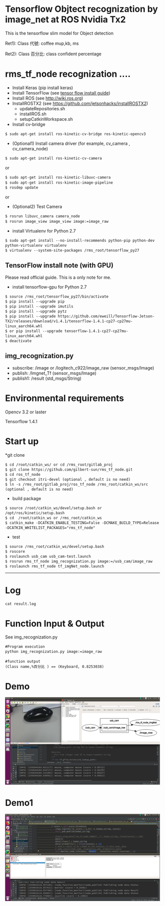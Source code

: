 
# Tensorflow Objtect recognization by image_net at ROS Nvidia Tx2
This is the tensorflow slim model for Object detection

Ret1):  Class 代號: coffee mup,kb, ms

Ret2):  Class 百分比: class confident percentage

rms_tf_node recognization ....
==============================
- Install Keras (pip install keras)
- Install TensorFlow (see [tensor flow install guide](https://www.tensorflow.org/install/install_linux))
- Install ROS (see http://wiki.ros.org)
- InstallROSTX2 (see https://github.com/jetsonhacks/installROSTX2)
    - updateRepositories.sh
    - installROS.sh
    - setupCatkinWorkspace.sh
- Install cv-bridge

```bash
$ sudo apt-get install ros-kinetic-cv-bridge ros-kinetic-opencv3
```

- (Optional1) Install camera driver (for example, cv_camera , cv_camera_node)

```bash
$ sudo apt-get install ros-kinetic-cv-camera
```
or
```bash
$ sudo apt-get install ros-kinetic-libuvc-camera
$ sudo apt-get install ros-kinetic-image-pipeline
$ rosdep update
```
or
- (Optional2) Test Camera
```bash
$ rosrun libuvc_camera camera_node
$ rosrun image_view image_view image:=image_raw
```

* install Virtualenv for Python 2.7

```shell
$ sudo apt-get install --no-install-recommends python-pip python-dev python-virtualenv virtualenv
$ virtualenv --system-site-packages /rms_root/tensorflow_py27
```

TensorFlow install note (with GPU)
-------------------------------------------
Please read official guide. This is a only note for me.

* install tensorflow-gpu for Python 2.7

```shell
$ source /rms_root/tensorflow_py27/bin/activate
$ pip install --upgrade pip
$ pip install --upgrade imutils
$ pip install --upgrade pytz
$ pip install --upgrade https://github.com/eweill/Tensorflow-Jetson-TX2/releases/download/v1.4.1/tensorflow-1.4.1-cp27-cp27mu-linux_aarch64.whl
$ or pip install --upgrade tensorflow-1.4.1-cp27-cp27mu-linux_aarch64.whl
$ deactivate
```

img_recognization.py
--------------------
* subscribe: /image  or /logitech_c922/image_raw (sensor_msgs/Image)
* publish:   /Imgnet_Tf  (sensor_msgs/Image)
* publish1:  /result (std_msgs/String)



# Environmental requirements
Opencv 3.2 or laster

Tensorflow 1.4.1


# Start up 
*git clone
```
$ cd /root/catkin_ws/ or cd /rms_root/gitlab_proj
$ git clone https://github.com/gilbert-sun/rms_tf_node.git
$ cd ros_tf_node
$ git checkout itri-devel (optional , default is no need)
$ ln -s /rms_root/gitlab_proj/ros_tf_node /rms_root/catkin_ws/src (optional , default is no need)
```
* build package
```
$ source /root/catkin_ws/devel/setup.bash or /opt/ros/kinetic/setup.bash
$ cd  /root/catkin_ws or /rms_root/catkin_ws
$ catkin_make -DCATKIN_ENABLE_TESTING=False -DCMAKE_BUILD_TYPE=Release -DCATKIN_WHITELIST_PACKAGES="rms_tf_node"

```

* test

```
$ source /rms_root/catkin_ws/devel/setup.bash
$ roscore
$ roslaunch usb_cam usb_cam-test.launch
$ rosrun rms_tf_node img_recognization.py image:=/usb_cam/image_raw
$ roslaunch rms_tf_node tf_imgNet_node.launch
```
---




# Log
```
cat result.log
```

# Function Input & Output

See img_recognization.py



```
#Program execution
python img_recognization.py image:=image_raw

#function output
(Class name,%百分比 ) == (Keyboard, 0.8253038)
```



# Demo
![Total Ros Structure]( ./src/pic/1.png)
# Demo1
![Total Ros Structure]( ./src/pic/p2.png)
